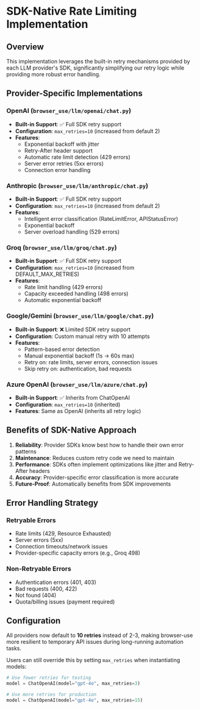 # SDK-Native Rate Limiting Implementation

## Overview

This implementation leverages the built-in retry mechanisms provided by each LLM provider's SDK, significantly simplifying our retry logic while providing more robust error handling.

## Provider-Specific Implementations

### OpenAI (`browser_use/llm/openai/chat.py`)
- **Built-in Support**: ✅ Full SDK retry support
- **Configuration**: `max_retries=10` (increased from default 2)
- **Features**: 
  - Exponential backoff with jitter
  - Retry-After header support
  - Automatic rate limit detection (429 errors)
  - Server error retries (5xx errors)
  - Connection error handling

### Anthropic (`browser_use/llm/anthropic/chat.py`)
- **Built-in Support**: ✅ Full SDK retry support  
- **Configuration**: `max_retries=10` (increased from default 2)
- **Features**:
  - Intelligent error classification (RateLimitError, APIStatusError)
  - Exponential backoff
  - Server overload handling (529 errors)

### Groq (`browser_use/llm/groq/chat.py`)
- **Built-in Support**: ✅ Full SDK retry support
- **Configuration**: `max_retries=10` (increased from DEFAULT_MAX_RETRIES)
- **Features**:
  - Rate limit handling (429 errors)
  - Capacity exceeded handling (498 errors)
  - Automatic exponential backoff

### Google/Gemini (`browser_use/llm/google/chat.py`)
- **Built-in Support**: ❌ Limited SDK retry support
- **Configuration**: Custom manual retry with 10 attempts
- **Features**:
  - Pattern-based error detection
  - Manual exponential backoff (1s → 60s max)
  - Retry on: rate limits, server errors, connection issues
  - Skip retry on: authentication, bad requests

### Azure OpenAI (`browser_use/llm/azure/chat.py`)
- **Built-in Support**: ✅ Inherits from ChatOpenAI
- **Configuration**: `max_retries=10` (inherited)
- **Features**: Same as OpenAI (inherits all retry logic)

## Benefits of SDK-Native Approach

1. **Reliability**: Provider SDKs know best how to handle their own error patterns
2. **Maintenance**: Reduces custom retry code we need to maintain
3. **Performance**: SDKs often implement optimizations like jitter and Retry-After headers
4. **Accuracy**: Provider-specific error classification is more accurate
5. **Future-Proof**: Automatically benefits from SDK improvements

## Error Handling Strategy

### Retryable Errors
- Rate limits (429, Resource Exhausted)
- Server errors (5xx)  
- Connection timeouts/network issues
- Provider-specific capacity errors (e.g., Groq 498)

### Non-Retryable Errors  
- Authentication errors (401, 403)
- Bad requests (400, 422)
- Not found (404)
- Quota/billing issues (payment required)

## Configuration

All providers now default to **10 retries** instead of 2-3, making browser-use more resilient to temporary API issues during long-running automation tasks.

Users can still override this by setting `max_retries` when instantiating models:

```python
# Use fewer retries for testing
model = ChatOpenAI(model="gpt-4o", max_retries=3)

# Use more retries for production
model = ChatOpenAI(model="gpt-4o", max_retries=15)
``` 
